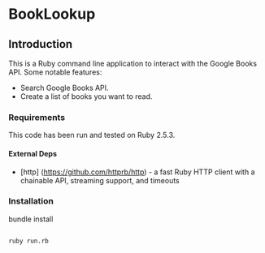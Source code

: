 # BookLookup

## Introduction 

This is a Ruby command line application to interact with the Google Books API. Some notable features:

* Search Google Books API.
* Create a list of books you want to read.

### Requirements 

This code has been run and tested on Ruby 2.5.3.


#### External Deps 

* [http] (https://github.com/httprb/http) - a fast Ruby HTTP client with a chainable API, streaming support, and timeouts

### Installation 

   bundle install
   ```

   ruby run.rb
   ```
